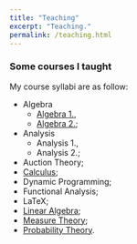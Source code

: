 ```yaml
---
title: "Teaching"
excerpt: "Teaching."
permalink: /teaching.html
---
```

### Some courses I taught
My course syllabi are as follow:
- Algebra
  - [Algebra 1.](/algebra-1),
  - [Algebra 2.](/algebra-2);
- Analysis
  - Analysis 1.,
  - Analysis 2.;
- Auction Theory;
- [Calculus](/calculus);
- Dynamic Programming;
- Functional Analysis;
- LaTeX;
- [Linear Algebra](/linear-algebra);
- [Measure Theory](/mertekelmelet);
- [Probability Theory](/probability).
